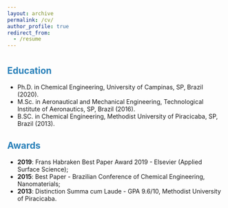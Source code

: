 ```yaml
---
layout: archive
permalink: /cv/
author_profile: true
redirect_from:
  - /resume
---
```


<p style="margin-bottom:1cm;"></p>


<p style="margin-bottom:1cm;"></p>
<h2>
<font color="#2980b9">Education</font>
</h2>

* Ph.D. in Chemical Engineering, University of Campinas, SP, Brazil (2020).
* M.Sc. in Aeronautical and Mechanical Engineering, Technological Institute of 
Aeronautics, SP, Brazil (2016).
* B.SC. in Chemical Engineering, Methodist University of Piracicaba, SP, Brazil (2013). 

<h2>
<font color="#2980b9">Awards</font>
</h2>

* __2019__: Frans Habraken Best Paper Award 2019 - Elsevier (Applied Surface Science);
* __2015__: Best Paper - Brazilian Conference of Chemical Engineering, Nanomaterials;
* __2013__: Distinction Summa cum Laude - GPA 9.6/10, Methodist University of Piracicaba.

  

